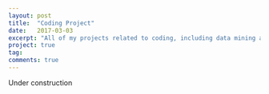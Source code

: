 ```yaml
---
layout: post
title:  "Coding Project"
date:   2017-03-03
excerpt: "All of my projects related to coding, including data mining and visualization."
project: true
tag:
comments: true
---
```


Under construction
